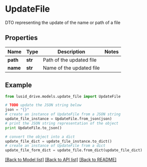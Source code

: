 # UpdateFile

DTO representing the update of the name or path of a file

## Properties
Name | Type | Description | Notes
------------ | ------------- | ------------- | -------------
**path** | **str** | Path of the updated file | 
**name** | **str** | Name of the updated file | 

## Example

```python
from lusid_drive.models.update_file import UpdateFile

# TODO update the JSON string below
json = "{}"
# create an instance of UpdateFile from a JSON string
update_file_instance = UpdateFile.from_json(json)
# print the JSON string representation of the object
print UpdateFile.to_json()

# convert the object into a dict
update_file_dict = update_file_instance.to_dict()
# create an instance of UpdateFile from a dict
update_file_form_dict = update_file.from_dict(update_file_dict)
```
[[Back to Model list]](../README.md#documentation-for-models) [[Back to API list]](../README.md#documentation-for-api-endpoints) [[Back to README]](../README.md)


